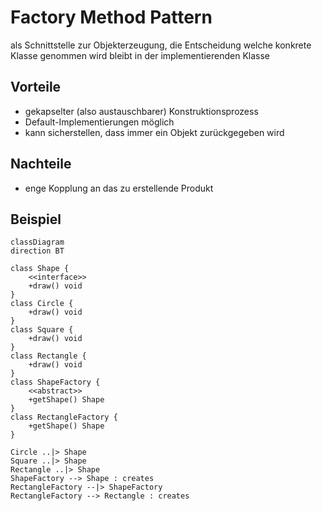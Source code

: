 # Factory Method Pattern
als Schnittstelle zur Objekterzeugung, die Entscheidung welche konkrete Klasse genommen wird bleibt in der implementierenden Klasse

## Vorteile
- gekapselter (also austauschbarer) Konstruktionsprozess
- Default-Implementierungen möglich
- kann sicherstellen, dass immer ein Objekt zurückgegeben wird

## Nachteile
- enge Kopplung an das zu erstellende Produkt

## Beispiel
```mermaid
classDiagram
direction BT

class Shape {
    <<interface>>
    +draw() void
}
class Circle {
    +draw() void
}
class Square {
    +draw() void
}
class Rectangle {
    +draw() void
}
class ShapeFactory {
    <<abstract>>
    +getShape() Shape
}
class RectangleFactory {
    +getShape() Shape
}

Circle ..|> Shape
Square ..|> Shape
Rectangle ..|> Shape
ShapeFactory --> Shape : creates
RectangleFactory --|> ShapeFactory
RectangleFactory --> Rectangle : creates
```
